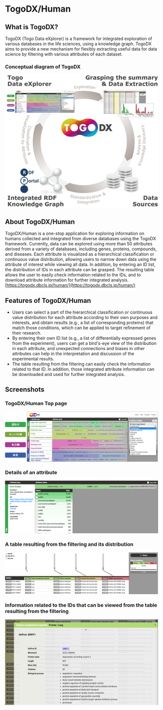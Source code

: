# TogoDX/Human
## What is TogoDX?
TogoDX (Togo Data eXplorer) is a framework for integrated exploration of various databases in the life sciences, using a knowledge graph. TogoDX aims to provide a new mechanism for flexibly extracting useful data for data science by filtering with various attributes of each dataset.

### Conceptual diagram of TogoDX

<img src="https://raw.githubusercontent.com/dbcls/website/master/services/images/DBCLSservices_TogoDX_concept_20230921_EN.png" width="720">

## About TogoDX/Human
TogoDX/Human is a one-stop application for exploring information on humans collected and integrated from diverse databases using the TogoDX framework. Currently, data can be explored using more than 50 attributes derived from a variety of databases, including genes, proteins, compounds, and diseases. Each attribute is visualized as a hierarchical classification or continuous value distribution, allowing users to narrow down data using the attribute of interest while viewing all data. In addition, by entering an ID list, the distribution of IDs in each attribute can be grasped. The resulting table allows the user to easily check information related to the IDs, and to download attribute information for further integrated analysis.
[https://togodx.dbcls.jp/human/](https://togodx.dbcls.jp/human/)


## Features of TogoDX/Human
- Users can select a part of the hierarchical classification or continuous value distribution for each attribute according to their own purposes and interests, and obtain results (e.g., a list of corresponding proteins) that match those conditions, which can be applied to target refinement of their research.
- By entering their own ID list (e.g., a list of differentially expressed genes from the experiment), users can get a bird's-eye view of the distribution in each attribute, and unexpected connections and biases in other attributes can help in the interpretation and discussion of the experimental results.
- The table resulting from the filtering can easily check the information related to that ID. In addition, those integrated attribute information can be downloaded and used for further integrated analysis.


## Screenshots

### TogoDX/Human Top page
![Fig-1](https://raw.githubusercontent.com/dbcls/website/master/services/images/DBCLSservices_TogoDXhuman_top.png)

### Details of an attribute
![Fig-2](https://raw.githubusercontent.com/dbcls/website/master/services/images/DBCLSservices_TogoDX_attribute_20211004.png)

### A table resulting from the filtering and its distribution
![Fig-2](https://raw.githubusercontent.com/dbcls/website/master/services/images/DBCLSservices_TogoDX_results_20211004.png)

### Information related to the IDs that can be viewed from the table resulting from the filtering
![Fig-2](https://raw.githubusercontent.com/dbcls/website/master/services/images/DBCLSservices_TogoDX_resultsstanza_20211004.png)

